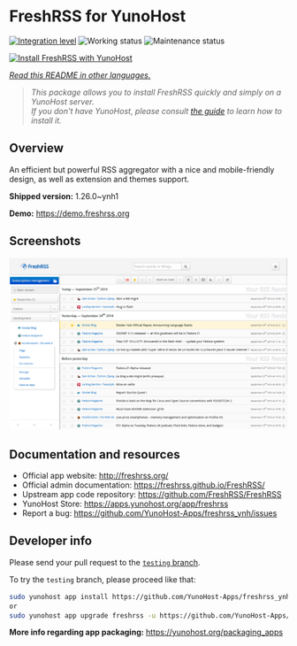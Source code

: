 <!--
N.B.: This README was automatically generated by <https://github.com/YunoHost/apps/tree/master/tools/readme_generator>
It shall NOT be edited by hand.
-->

# FreshRSS for YunoHost

[![Integration level](https://apps.yunohost.org/badge/integration/freshrss)](https://ci-apps.yunohost.org/ci/apps/freshrss/)
![Working status](https://apps.yunohost.org/badge/state/freshrss)
![Maintenance status](https://apps.yunohost.org/badge/maintained/freshrss)

[![Install FreshRSS with YunoHost](https://install-app.yunohost.org/install-with-yunohost.svg)](https://install-app.yunohost.org/?app=freshrss)

*[Read this README in other languages.](./ALL_README.md)*

> *This package allows you to install FreshRSS quickly and simply on a YunoHost server.*  
> *If you don't have YunoHost, please consult [the guide](https://yunohost.org/install) to learn how to install it.*

## Overview

An efficient but powerful RSS aggregator with a nice and mobile-friendly design, as well as extension and themes support.


**Shipped version:** 1.26.0~ynh1

**Demo:** <https://demo.freshrss.org>

## Screenshots

![Screenshot of FreshRSS](./doc/screenshots/screenshot.png)

## Documentation and resources

- Official app website: <http://freshrss.org/>
- Official admin documentation: <https://freshrss.github.io/FreshRSS/>
- Upstream app code repository: <https://github.com/FreshRSS/FreshRSS>
- YunoHost Store: <https://apps.yunohost.org/app/freshrss>
- Report a bug: <https://github.com/YunoHost-Apps/freshrss_ynh/issues>

## Developer info

Please send your pull request to the [`testing` branch](https://github.com/YunoHost-Apps/freshrss_ynh/tree/testing).

To try the `testing` branch, please proceed like that:

```bash
sudo yunohost app install https://github.com/YunoHost-Apps/freshrss_ynh/tree/testing --debug
or
sudo yunohost app upgrade freshrss -u https://github.com/YunoHost-Apps/freshrss_ynh/tree/testing --debug
```

**More info regarding app packaging:** <https://yunohost.org/packaging_apps>
